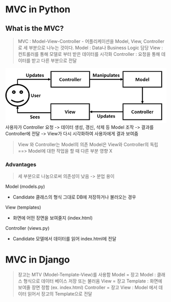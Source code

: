 # MVC in Python
## What is the MVC?
> MVC : Model-View-Controller - 어플리케이션을 Model, View, Controller로 세 부분으로 나누는 것이다.
> Model : Data나 Business Logic 담당
> View : 컨트롤러를 통해 모델로 부터 받은 데이터를 시각화
> Controller : 요청을 통해 데이터를 받고 다른 부분으로 전달

![alt text](image/MVC.png)
사용자가 Controller 요청 -> 데이터 생성, 갱신, 삭제 등 Model 조작 -> 결과를 Controller에 전달 -> View가 다시 시각화하여 사용자에게 결과 보여줌

> View 와 Controller는 Model의 의존
> Model은 View와 Controller의 독립
> ==> Model에 대한 작업을 할 때 다른 부분 영향 X

### Advantages
> 세 부분으로 나눔으로써 의존성이 낮음 -> 분업 용이

Model (models.py)

- Candidate 클래스의 형식 그대로 DB에 저장하거나 불러오는 경우

View (templates)

- 화면에 어떤 장면을 보여줄지 (index.html)

Controller (views.py)

- Candidate 모델에서 데이터를 읽어 index.html에 전달

# MVC in Django
> 장고는 MTV (Model-Template-View)를 사용함
> Model = 장고 Model : 클래스 형식으로 데이터 베이스 저장 또는 불러옴
> View = 장고 Template : 화면에 보여줄 장면 정함 (ex. index.html)
> Controller = 장고 View : Model 에서 데이터 읽어서 장고의 Template으로 전달
